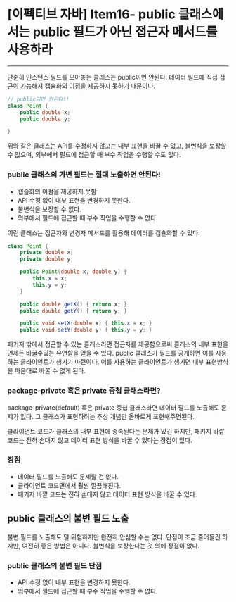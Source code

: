 # [이펙티브 자바] Item16- public 클래스에서는 public 필드가 아닌 접근자 메서드를 사용하라

---

단순히 인스턴스 필드를 모아놓는 클래스는 public이면 안된다. 데이터 필드에 직접 접근이 가능해져 캡슐화의 이점을 제공하지 못하기 때문이다.

```java
// public이면 안된다!!
class Point {
	public double x;
	public double y;

}
```

위와 같은 클래스는 API를 수정하지 않고는 내부 표현을 바꿀 수 없고, 불변식을 보장할 수 없으며, 외부에서 필드에 접근할 때 부수 작업을 수행할 수도 없다.

### public 클래스의 가변 필드는 절대 노출하면 안된다!

- 캡슐화의 이점을 제공하지 못함
- API 수정 없이 내부 표현을 변경하지 못한다.
- 불변식을 보장할 수 없다.
- 외부에서 필드에 접근할 때 부수 작업을 수행할 수 없다.

이런 클래스는 접근자와 변경자 메서드를 활용해 데이터를 캡슐화할 수 있다.

```java
class Point {
	private double x;
	private double y;

	public Point(double x, double y) {
		this.x = x;
		this.y = y;
	}

	public double getX() { return x; }
	public double getY() { return y; }

	public void setX(double x) { this.x = x; }
	public void setY(double y) { this.y = y; }
```

패키지 밖에서 접근할 수 있는 클래스라면 접근자를 제공함으로써 클래스의 내부 표현을 언제든 바꿀수있는 유연함을 얻을 수 있다. public 클래스가 필드를 공개하면 이를 사용하는 클라이언트가 생기기 마련이다. 이를 사용하는 클라이언트가 생기면 내부 표현방식을 마음대로 바꿀 수 없게 된다. 

### package-private 혹은 private 중첩 클래스라면?

package-private(default) 혹은 private 중첩 클래스라면  데이터 필드를 노출해도 문제가 없다. 그 클래스가 표현하려는 추상 개념만 올바르게 표현해주면된다.

클라이언트 코드가 클래스의 내부 표현에 종속된다는 문제가 있긴 하지만, 패키지 바깥 코드는 전혀 손대지 않고 데이터 표현 방식을 바꿀 수 있다는 장점이 있다.

### 장점

- 데이터 필드를 노출해도 문제될 건 없다.
- 클라이언트 코드면에서 훨씬 깔끔해진다.
- 패키지 바깥 코드는 전혀 손대지 않고 데이터 표현 방식을 바꿀 수 있다.

## public 클래스의 불변 필드 노출

불변 필드를 노출해도 덜 위험하지만 완전히 안심할 수는 없다. 단점이 조금 줄어들긴 하지만, 여전히 좋은 방법은 아니다. 불변식을 보장한다는 것 외에 장점이 없다.

### public 클래스의 불변 필드 단점

- API 수정 없이 내부 표현을 변경하지 못한다.
- 외부에서 필드에 접근할 때 부수 작업을 수행할 수 없다.